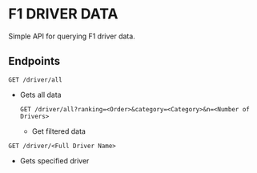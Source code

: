 # F1 DRIVER DATA

Simple API for querying F1 driver data.

## Endpoints

`GET /driver/all`

- Gets all data

    `GET /driver/all?ranking=<Order>&category=<Category>&n=<Number of Drivers>`

    - Get filtered data

`GET /driver/<Full Driver Name>`

- Gets specified driver
